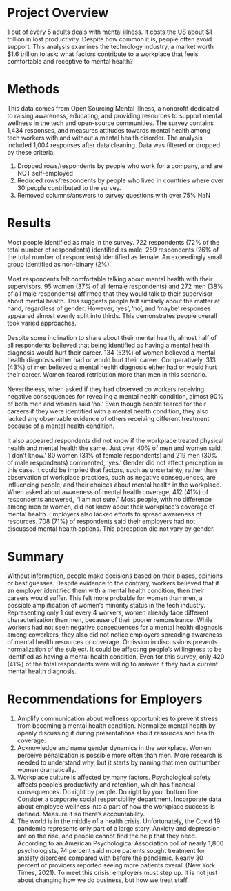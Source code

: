 # Project Overview
1 out of every 5 adults deals with mental illness. It costs the US about $1 trillion in lost productivity. Despite how common it is, people often avoid support. This analysis examines the technology industry, a market worth $1.6 trillion to ask: what factors contribute to a workplace that feels comfortable and receptive to mental health?
# Methods
This data comes from Open Sourcing Mental Illness, a nonprofit dedicated to raising awareness, educating, and providing resources to support mental wellness in the tech and open-source communities. The survey contains 1,434 responses, and measures attitudes towards mental health among tech workers with and without a mental health disorder. The analysis included 1,004 responses after data cleaning.
Data was filtered or dropped by these criteria:
1.	Dropped rows/respondents by people who work for a company, and are NOT self-employed
2.	Reduced rows/respondents by people who lived in countries where over 30 people contributed to the survey. 
3.	Removed columns/answers to survey questions with over 75% NaN
# Results
Most people identified as male in the survey. 722 respondents (72% of the total number of respondents) identified as male. 259 respondents (26% of the total number of respondents) identified as female. An exceedingly small group identified as non-binary (2%).
\
\
Most respondents felt comfortable talking about mental health with their supervisors. 95 women (37% of all female respondents) and 272 men (38% of all male respondents) affirmed that they would talk to their supervisor about mental health. This suggests people felt similarly about the matter at hand, regardless of gender. However, ‘yes’, ‘no’, and ‘maybe’ responses appeared almost evenly split into thirds. This demonstrates people overall took varied approaches.
\
\
Despite some inclination to share about their mental health, almost half of all respondents believed that being identified as having a mental health diagnosis would hurt their career. 134 (52%) of women believed a mental health diagnosis either had or would hurt their career. Comparatively, 313 (43%) of men believed a mental health diagnosis either had or would hurt their career. Women feared retribution more than men in this scenario.
\
\
Nevertheless, when asked if they had observed co workers receiving negative consequences for revealing a mental health condition, almost 90% of both men and women said ‘no.’ Even though people feared for their careers if they were identified with a mental health condition, they also lacked any observable evidence of others receiving different treatment because of a mental health condition.
\
\
It also appeared respondents did not know if the workplace treated physical health and mental health the same. Just over 40% of men and women said, ‘I don’t know.’ 80 women (31% of female respondents) and 219 men (30% of male respondents) commented, ‘yes.’ Gender did not affect perception in this case. It could be implied that factors, such as uncertainty, rather than observation of workplace practices, such as negative consequences, are influencing people, and their choices about mental health in the workplace.
When asked about awareness of mental health coverage, 412 (41%) of respondents answered, “I am not sure.” Most people, with no difference among men or women, did not know about their workplace’s coverage of mental health. Employers also lacked efforts to spread awareness of resources. 708 (71%) of respondents said their employers had not discussed mental health options. This perception did not vary by gender. 
# Summary
Without information, people make decisions based on their biases, opinions or best guesses. Despite evidence to the contrary, workers believed that if an employer identified them with a mental health condition, then their careers would suffer. This felt more probable for women than men, a possible amplification of women’s minority status in the tech industry. Representing only 1 out every 4 workers, women already face different characterization than men, because of their poorer remonstrance. While workers had not seen negative consequences for a mental health diagnosis among coworkers, they also did not notice employers spreading awareness of mental health resources or coverage. Omission in discussions prevents normalization of the subject. It could be affecting people’s willingness to be identified as having a mental health condition. Even for this survey, only 420 (41%) of the total respondents were willing to answer if they had a current mental health diagnosis.
# Recommendations for Employers
1.	Amplify communication about wellness opportunities to prevent stress from becoming a mental health condition. Normalize mental health by openly discussing it during presentations about resources and health coverage.
2.	Acknowledge and name gender dynamics in the workplace. Women perceive penalization is possible more often than men. More research is needed to understand why, but it starts by naming that men outnumber women dramatically.
3.	Workplace culture is affected by many factors. Psychological safety affects people’s productivity and retention, which has financial consequences. Do right by people. Do right by your bottom line. Consider a corporate social responsibility department. Incorporate data about employee wellness into a part of how the workplace success is defined. Measure it so there’s accountability.
4.	The world is in the middle of a health crisis. Unfortunately, the Covid 19 pandemic represents only part of a large story. Anxiety and depression are on the rise, and people cannot find the help that they need. According to an American Psychological Association poll of nearly 1,800 psychologists, 74 percent said more patients sought treatment for anxiety disorders compared with before the pandemic. Nearly 30 percent of providers reported seeing more patients overall (New York Times, 2021). To meet this crisis, employers must step up. It is not just about changing how we do business, but how we treat staff.

